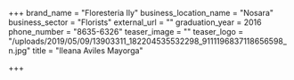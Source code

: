 +++
brand_name = "Floresteria Ily"
business_location_name = "Nosara"
business_sector = "Florists"
external_url = ""
graduation_year = 2016
phone_number = "8635-6326"
teaser_image = ""
teaser_logo = "/uploads/2019/05/09/13903311_182204535532298_9111196837118656598_n.jpg"
title = "Ileana Aviles Mayorga"

+++

